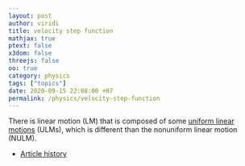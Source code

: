 ```yaml
---
layout: post
author: viridi
title: velocity step function
mathjax: true
ptext: false
x3dom: false
threejs: false
oo: true
category: physics
tags: ["topics"]
date: 2020-09-15 22:08:00 +07
permalink: /physics/velocity-step-function
---
```

There is linear motion (LM) that is composed of some [uniform linear motions](uniform-linear-motion) (ULMs), which is different than the nonuniform linear motion (NULM).


+ [Article history](https://github.com/butiran/butiran.github.io/commits/master/_posts/phys/2020-09-15-velocity-step-function.md)
